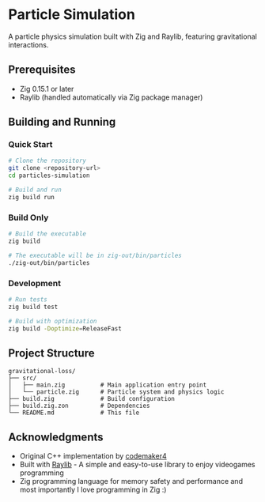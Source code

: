 # Particle Simulation

A particle physics simulation built with Zig and Raylib, featuring gravitational interactions.

## Prerequisites

- Zig 0.15.1 or later
- Raylib (handled automatically via Zig package manager)

## Building and Running

### Quick Start

```bash
# Clone the repository
git clone <repository-url>
cd particles-simulation

# Build and run
zig build run
```

### Build Only

```bash
# Build the executable
zig build

# The executable will be in zig-out/bin/particles
./zig-out/bin/particles
```

### Development

```bash
# Run tests
zig build test

# Build with optimization
zig build -Doptimize=ReleaseFast
```

## Project Structure

```
gravitational-loss/
├── src/
│   ├── main.zig          # Main application entry point
│   └── particle.zig      # Particle system and physics logic
├── build.zig             # Build configuration
├── build.zig.zon         # Dependencies
└── README.md             # This file
```

## Acknowledgments

- Original C++ implementation by [codemaker4](https://github.com/codemaker4)
- Built with [Raylib](https://www.raylib.com/) - A simple and easy-to-use library to enjoy videogames programming
- Zig programming language for memory safety and performance and most importantly I love programming in Zig :)
